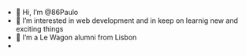 - 👋 Hi, I’m @86Paulo
- 👀 I’m interested in web development and in keep on learnig  new and exciting things
- 🌱 I’m a Le Wagon alumni from Lisbon
- 

<!---
86Paulo/86Paulo is a ✨ special ✨ repository because its `README.md` (this file) appears on your GitHub profile.
You can click the Preview link to take a look at your changes.
--->
